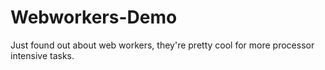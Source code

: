 # Webworkers-Demo
Just found out about web workers, they're pretty cool for more processor intensive tasks.
